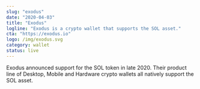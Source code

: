 ```yaml
---
slug: "exodus"
date: "2020-04-03"
title: "Exodus"
logline: "Exodus is a crypto wallet that supports the SOL asset."
cta: "https://exodus.io"
logo: /img/exodus.svg
category: wallet
status: live
---
```


Exodus announced support for the SOL token in late 2020. Their product line of Desktop, Mobile and Hardware crypto wallets all natively support the SOL asset.
